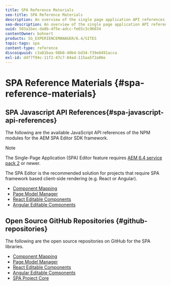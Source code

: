 ```yaml
---
title: SPA Reference Materials
seo-title: SPA Reference Materials
description: An overview of the single page application API references and source code repositories
seo-description: An overview of the single page application API references and source code repositories
uuid: 503a1bec-da8b-4f5e-adcc-fe65c3c96034
contentOwner: bohnert
products: SG_EXPERIENCEMANAGER/6.4/SITES
topic-tags: spa
content-type: reference
discoiquuid: c3a81baa-98b0-40b4-bd34-f39e8491acca
exl-id: d4f7f94c-11f2-47c7-84ad-115aa5f2a06e
---
```

# SPA Reference Materials {#spa-reference-materials}

## SPA Javascript API References{#spa-javascript-api-references}

The following are the available JavaScript API references of the NPM modules for the AEM SPA Editor SDK framework.

>[!NOTE]
>The Single-Page Application (SPA) Editor feature requires [AEM 6.4 service pack 2](https://helpx.adobe.com/experience-manager/6-4/release-notes/sp-release-notes.html) or newer.
>
>The SPA Editor is the recommended solution for projects that require SPA framework based client-side rendering (e.g. React or Angular).

* [Component Mapping](https://www.npmjs.com/package/@adobe/aem-spa-component-mapping)
* [Page Model Manager](https://www.npmjs.com/package/@adobe/aem-spa-page-model-manager)
* [React Editable Components](https://www.npmjs.com/package/@adobe/aem-react-editable-components)
* [Angular Editable Components](https://www.npmjs.com/package/@adobe/aem-angular-editable-components)

## Open Source GitHub Repositories {#github-repositories}

 The following are the open source repositories on GitHub for the SPA libraries.

* [Component Mapping](https://github.com/adobe/aem-spa-component-mapping)
* [Page Model Manager](https://github.com/adobe/aem-spa-page-model-manager)
* [React Editable Components](https://github.com/adobe/aem-react-editable-components)
* [Angular Editable Components](https://github.com/adobe/aem-angular-editable-components)
* [SPA Project Core](https://github.com/adobe/aem-spa-project-core)
